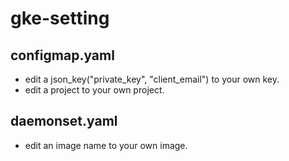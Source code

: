 # gke-setting

## configmap.yaml
* edit a json_key("private_key", "client_email") to your own key.
* edit a project to your own project.

## daemonset.yaml
* edit an image name to your own image.
